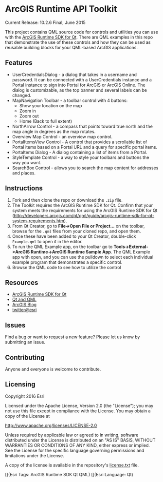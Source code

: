 ArcGIS Runtime API Toolkit
==========================

Current Release: 10.2.6 Final,  June 2015

This project contains QML source code for controls and utilities you can use with the [ArcGIS Runtime SDK for Qt](http://developers.arcgis.com/qt). There are QML examples in this repo that demonstrate the use of these controls and how they can be used as reusable building blocks for your QML-based ArcGIS applications.

## Features
- UserCredentialsDialog - a dialog that takes in a username and password. It can be connected with a UserCredentials instance and a Portal instance to sign into Portal for ArcGIS or ArcGIS Online. The dialog is customizable, as the top banner and several labels can be changed.
- MapNavigation Toolbar - a toolbar control with 4 buttons: 
    -   Show your location on the map
    -   Zoom in
    -   Zoom out
    -   Home (Back to full extent)
- NorthArrow Control - a compass that points toward true north and the map angle in degrees as the map rotates.
- Overview Map Control - an overview map control.
- PortalItemsView Control - A control that provides a scrollable list of Portal items based on a Portal URL and a query for specific portal items.
- PortaItems Dialog - A dialog containing a list of items from a Portal.
- StyleTemplate Control - a way to style your toolbars and buttons the way you want.
- SearchBox Control - allows you to search the map content for addresses and places.

## Instructions 

1. Fork and then clone the repo or download the `.zip` file.
2. The Toolkit requires the ArcGIS Runtime SDK for Qt.  Confirm that your system meets the requirements for using the ArcGIS Runtime SDK for Qt (http://developers.arcgis.com/qt/qml/guide/arcgis-runtime-sdk-for-qt-system-requirements.htm).  
3. From Qt Creator, go to __File->Open File or Project...__ on the toolbar, browse for the `.qml` files from your cloned repo, and open them. 
4. Once these have been added to your Qt Creator, double-click `Example.qml` to open it in the editor. 
5. To run the QML Example app, on the toolbar go to __Tools->External->ArcGIS Runtime->ArcGIS Runtime Sample App__. The QML Example app with open, and you can use the pulldown to select each individual example program that demonstrates a specific control.
6. Browse the QML code to see how to utilize the control

## Resources

* [ArcGIS Runtime SDK for Qt](https://developers.arcgis.com/qt/)
* [Qt and QML](http://www.qt.io/)
* [ArcGIS Blog](http://blogs.esri.com/esri/arcgis/)
* [twitter@esri](http://twitter.com/esri)

## Issues

Find a bug or want to request a new feature?  Please let us know by submitting an issue.

## Contributing

Anyone and everyone is welcome to contribute.

## Licensing
Copyright 2016 Esri


Licensed under the Apache License, Version 2.0 (the "License");
you may not use this file except in compliance with the License.
You may obtain a copy of the License at


   http://www.apache.org/licenses/LICENSE-2.0


Unless required by applicable law or agreed to in writing, software
distributed under the License is distributed on an "AS IS" BASIS,
WITHOUT WARRANTIES OR CONDITIONS OF ANY KIND, either express or implied.
See the License for the specific language governing permissions and
limitations under the License.

A copy of the license is available in the repository's [license.txt](license.txt) file.


[](Esri Tags: ArcGIS Runtime SDK Qt QML)
[](Esri Language: Qt)

